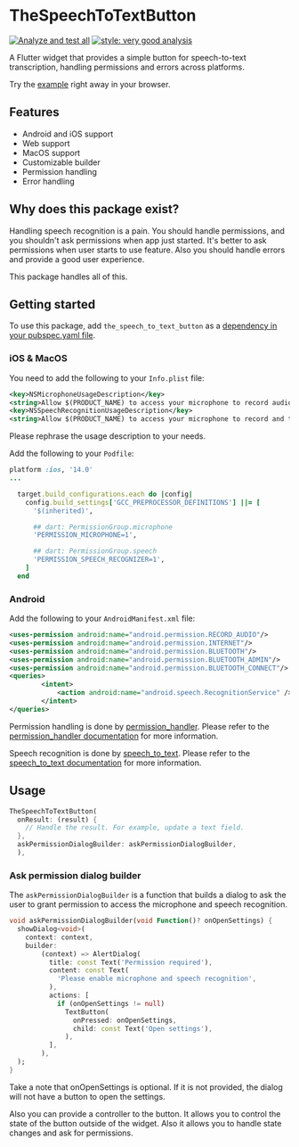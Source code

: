 # TheSpeechToTextButton

[![Analyze and test all][analyze_and_test_badge]][analyze_and_test_link]
[![style: very good analysis][very_good_analysis_badge]][very_good_analysis_link]

A Flutter widget that provides a simple button for speech-to-text transcription, handling permissions and errors across platforms.

Try the [example][example_link] right away in your browser.

## Features

- Android and iOS support
- Web support
- MacOS support
- Customizable builder
- Permission handling
- Error handling

## Why does this package exist?

Handling speech recognition is a pain. You should handle permissions, and you shouldn't ask permissions when app just started. It's better to ask permissions when user starts to use feature. Also you should handle errors and provide a good user experience.

This package handles all of this.

## Getting started

To use this package, add `the_speech_to_text_button` as a [dependency in your pubspec.yaml file](https://flutter.dev/docs/development/packages-and-plugins/using-packages).

### iOS & MacOS

You need to add the following to your `Info.plist` file:

```xml
<key>NSMicrophoneUsageDescription</key>
<string>Allow $(PRODUCT_NAME) to access your microphone to record audio to transcribe text</string>
<key>NSSpeechRecognitionUsageDescription</key>
<string>Allow $(PRODUCT_NAME) to access your microphone to record and transcribe audio to text</string>
```

Please rephrase the usage description to your needs.

Add the following to your `Podfile`:

```ruby
platform :ios, '14.0'
...

  target.build_configurations.each do |config|
    config.build_settings['GCC_PREPROCESSOR_DEFINITIONS'] ||= [
      '$(inherited)',

      ## dart: PermissionGroup.microphone
      'PERMISSION_MICROPHONE=1',

      ## dart: PermissionGroup.speech
      'PERMISSION_SPEECH_RECOGNIZER=1',
    ]
  end
```

### Android

Add the following to your `AndroidManifest.xml` file:

```xml
<uses-permission android:name="android.permission.RECORD_AUDIO"/>
<uses-permission android:name="android.permission.INTERNET"/>
<uses-permission android:name="android.permission.BLUETOOTH"/>
<uses-permission android:name="android.permission.BLUETOOTH_ADMIN"/>
<uses-permission android:name="android.permission.BLUETOOTH_CONNECT"/>
<queries>
        <intent>
            <action android:name="android.speech.RecognitionService" />
        </intent>
</queries>
```

Permission handling is done by [permission_handler][permission_handler_link]. Please refer to the [permission_handler documentation][permission_handler_docs] for more information.

Speech recognition is done by [speech_to_text][speech_to_text_link]. Please refer to the [speech_to_text documentation][speech_to_text_docs] for more information.

## Usage

```dart
TheSpeechToTextButton(
  onResult: (result) {
    // Handle the result. For example, update a text field.
  },
  askPermissionDialogBuilder: askPermissionDialogBuilder,
  ),
```

### Ask permission dialog builder

The `askPermissionDialogBuilder` is a function that builds a dialog to ask the user to grant permission to access the microphone and speech recognition.

```dart
void askPermissionDialogBuilder(void Function()? onOpenSettings) {
  showDialog<void>(
    context: context,
    builder:
        (context) => AlertDialog(
          title: const Text('Permission required'),
          content: const Text(
            'Please enable microphone and speech recognition',
          ),
          actions: [
            if (onOpenSettings != null)
              TextButton(
                onPressed: onOpenSettings,
                child: const Text('Open settings'),
              ),
          ],
        ),
  );
}
```

Take a note that onOpenSettings is optional. If it is not provided, the dialog will not have a button to open the settings.

Also you can provide a controller to the button. It allows you to control the state of the button outside of the widget. Also it allows you to handle state changes and ask for permissions.

[analyze_and_test_badge]: https://github.com/nesquikm/the_speech_to_text_button/actions/workflows/analyze-and-test.yaml/badge.svg
[analyze_and_test_link]: https://github.com/nesquikm/the_speech_to_text_button/actions/workflows/analyze-and-test.yaml
[very_good_analysis_badge]: https://img.shields.io/badge/style-very_good_analysis-B22C89.svg
[very_good_analysis_link]: https://pub.dev/packages/very_good_analysis
[permission_handler_link]: https://pub.dev/packages/permission_handler
[permission_handler_docs]: https://pub.dev/documentation/permission_handler/latest
[speech_to_text_link]: https://pub.dev/packages/speech_to_text
[speech_to_text_docs]: https://pub.dev/documentation/speech_to_text/latest
[example_link]: https://nesquikm.github.io/the_speech_to_text_button
